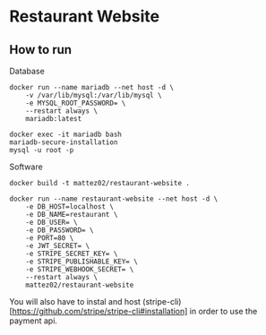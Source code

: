 # Restaurant Website

## How to run
Database
```
docker run --name mariadb --net host -d \
    -v /var/lib/mysql:/var/lib/mysql \
    -e MYSQL_ROOT_PASSWORD= \
    --restart always \
    mariadb:latest

docker exec -it mariadb bash
mariadb-secure-installation
mysql -u root -p 
```

Software
```
docker build -t mattez02/restaurant-website .

docker run --name restaurant-website --net host -d \
    -e DB_HOST=localhost \
    -e DB_NAME=restaurant \
    -e DB_USER= \
    -e DB_PASSWORD= \
    -e PORT=80 \
    -e JWT_SECRET= \
    -e STRIPE_SECRET_KEY= \
    -e STRIPE_PUBLISHABLE_KEY= \
    -e STRIPE_WEBHOOK_SECRET= \
    --restart always \
    mattez02/restaurant-website
```

You will also have to instal and host (stripe-cli)[https://github.com/stripe/stripe-cli#installation] in order to use the payment api.